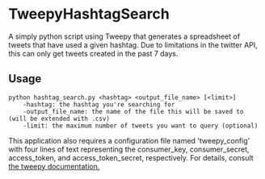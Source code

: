 # TweepyHashtagSearch
A simply python script using Tweepy that generates a spreadsheet of tweets that have used a given hashtag. Due to limitations in the twitter API, this can only get tweets created in the past 7 days.

## Usage
```
python hashtag_search.py <hashtag> <output_file_name> [<limit>]
    -hashtag: the hashtag you're searching for
    -output_file_name: the name of the file this will be saved to (will be extended with .csv)
    -limit: the maximum number of tweets you want to query (optional)
```
This application also requires a configuration file named 'tweepy_config' with four lines of text representing the consumer_key, consumer_secret, access_token, and access_token_secret, respectively. For details, consult [the tweepy documentation.](https://tweepy.readthedocs.io/en/latest/auth_tutorial.html)